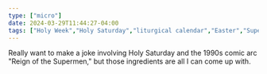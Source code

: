 ```yaml
---
type: ["micro"]
date: 2024-03-29T11:44:27-04:00
tags: ["Holy Week","Holy Saturday","liturgical calendar","Easter","Superman","comics"]
---
```

Really want to make a joke involving Holy Saturday and the 1990s comic arc "Reign of the Supermen," but those ingredients are all I can come up with.
